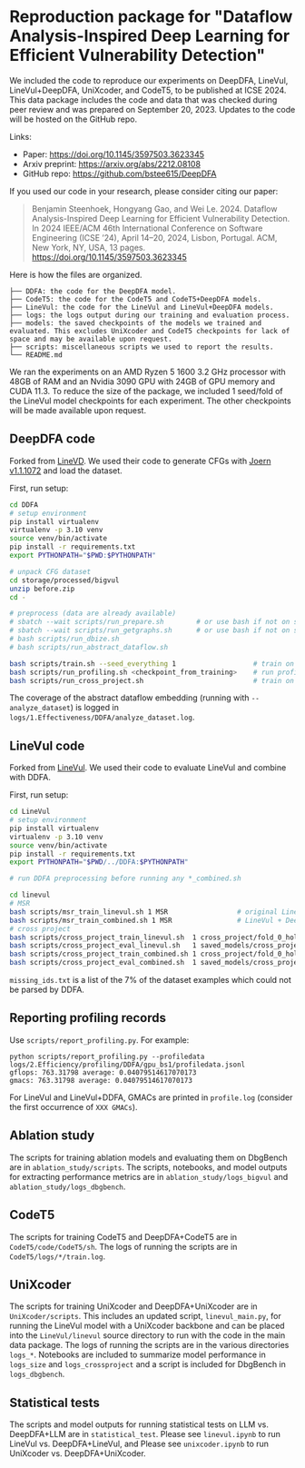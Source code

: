 # Reproduction package for "Dataflow Analysis-Inspired Deep Learning for Efficient Vulnerability Detection"

We included the code to reproduce our experiments on DeepDFA, LineVul, LineVul+DeepDFA, UniXcoder, and CodeT5, to be published at ICSE 2024.
This data package includes the code and data that was checked during peer review and was prepared on September 20, 2023.
Updates to the code will be hosted on the GitHub repo.

Links:
* Paper: https://doi.org/10.1145/3597503.3623345
* Arxiv preprint: https://arxiv.org/abs/2212.08108
* GitHub repo: https://github.com/bstee615/DeepDFA

If you used our code in your research, please consider citing our paper:

> Benjamin Steenhoek, Hongyang Gao, and Wei Le. 2024. Dataflow Analysis-Inspired Deep Learning for Efficient Vulnerability Detection. In 2024 IEEE/ACM 46th International Conference on Software Engineering (ICSE ’24), April 14–20, 2024, Lisbon, Portugal. ACM, New York, NY, USA, 13 pages. https://doi.org/10.1145/3597503.3623345

Here is how the files are organized.

```
├── DDFA: the code for the DeepDFA model.
├── CodeT5: the code for the CodeT5 and CodeT5+DeepDFA models.
├── LineVul: the code for the LineVul and LineVul+DeepDFA models.
├── logs: the logs output during our training and evaluation process.
├── models: the saved checkpoints of the models we trained and evaluated. This excludes UniXcoder and CodeT5 checkpoints for lack of space and may be available upon request.
├── scripts: miscellaneous scripts we used to report the results.
└── README.md
```

We ran the experiments on an AMD Ryzen 5 1600 3.2 GHz processor with 48GB of RAM and an Nvidia 3090 GPU with 24GB of GPU memory and CUDA 11.3.
To reduce the size of the package, we included 1 seed/fold of the LineVul model checkpoints for each experiment. The other checkpoints will be made available upon request.

## DeepDFA code

Forked from [LineVD](https://github.com/davidhin/linevd).
We used their code to generate CFGs with [Joern v1.1.1072](https://joern.io/) and load the dataset.

First, run setup:

```bash
cd DDFA
# setup environment
pip install virtualenv
virtualenv -p 3.10 venv
source venv/bin/activate
pip install -r requirements.txt
export PYTHONPATH="$PWD:$PYTHONPATH"

# unpack CFG dataset
cd storage/processed/bigvul
unzip before.zip
cd -

# preprocess (data are already available)
# sbatch --wait scripts/run_prepare.sh        # or use bash if not on slurm
# sbatch --wait scripts/run_getgraphs.sh      # or use bash if not on slurm
# bash scripts/run_dbize.sh
# bash scripts/run_abstract_dataflow.sh

bash scripts/train.sh --seed_everything 1                   # train on MSR
bash scripts/run_profiling.sh <checkpoint_from_training>    # run profiling on trained checkpoint
bash scripts/run_cross_project.sh                           # train on mixed-project, evaluate on mixed- and cross-project
```

The coverage of the abstract dataflow embedding (running with `--analyze_dataset`) is logged in `logs/1.Effectiveness/DDFA/analyze_dataset.log`.

## LineVul code

Forked from [LineVul](https://github.com/awsm-research/LineVul).
We used their code to evaluate LineVul and combine with DDFA.

First, run setup:
```bash
cd LineVul
# setup environment
pip install virtualenv
virtualenv -p 3.10 venv
source venv/bin/activate
pip install -r requirements.txt
export PYTHONPATH="$PWD/../DDFA:$PYTHONPATH"

# run DDFA preprocessing before running any *_combined.sh

cd linevul
# MSR
bash scripts/msr_train_linevul.sh 1 MSR                 # original LineVul model (without DeepDFA)
bash scripts/msr_train_combined.sh 1 MSR                # LineVul + DeepDFA
# cross project
bash scripts/cross_project_train_linevul.sh  1 cross_project/fold_0_holdout
bash scripts/cross_project_eval_linevul.sh   1 saved_models/cross_project-fold_0_dataset/checkpoint-best-f1/1_linevul.bin  cross_project/fold_0_holdout
bash scripts/cross_project_train_combined.sh 1 cross_project/fold_0_holdout
bash scripts/cross_project_eval_combined.sh  1 saved_models/cross_project-fold_0_dataset/checkpoint-best-f1/1_combined.bin cross_project/fold_0_holdout
```

`missing_ids.txt` is a list of the 7% of the dataset examples which could not be parsed by DDFA.

## Reporting profiling records

Use `scripts/report_profiling.py`. For example:

```
python scripts/report_profiling.py --profiledata logs/2.Efficiency/profiling/DDFA/gpu_bs1/profiledata.jsonl
gflops: 763.31798 average: 0.04079514617070173
gmacs: 763.31798 average: 0.04079514617070173
```

For LineVul and LineVul+DDFA, GMACs are printed in `profile.log` (consider the first occurrence of `XXX GMACs`).

## Ablation study
The scripts for training ablation models and evaluating them on DbgBench are in `ablation_study/scripts`.
The scripts, notebooks, and model outputs for extracting performance metrics are in `ablation_study/logs_bigvul` and `ablation_study/logs_dbgbench`.

## CodeT5
The scripts for training CodeT5 and DeepDFA+CodeT5 are in `CodeT5/code/CodeT5/sh`.
The logs of running the scripts are in `CodeT5/logs/*/train.log`.

## UniXcoder
The scripts for training UniXcoder and DeepDFA+UniXcoder are in `UniXcoder/scripts`.
This includes an updated script, `linevul_main.py`, for running the LineVul model with a UniXcoder backbone and can be placed into the `LineVul/linevul` source directory to run with the code in the main data package.
The logs of running the scripts are in the various directories `logs_*`.
Notebooks are included to summarize model performance in `logs_size` and `logs_crossproject` and a script is included for DbgBench in `logs_dbgbench`.

## Statistical tests
The scripts and model outputs for running statistical tests on LLM vs. DeepDFA+LLM are in `statistical_test`.
Please see `linevul.ipynb` to run LineVul vs. DeepDFA+LineVul, and
Please see `unixcoder.ipynb` to run UniXcoder vs. DeepDFA+UniXcoder.
